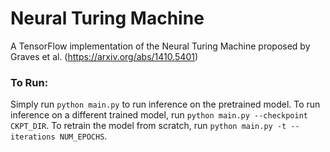 # Neural Turing Machine

A TensorFlow implementation of the Neural Turing Machine proposed by Graves et al. (https://arxiv.org/abs/1410.5401)

### To Run:
Simply run `python main.py` to run inference on the pretrained model. To run inference on a different trained model, run `python main.py --checkpoint CKPT_DIR`. To retrain the model from scratch, run `python main.py -t --iterations NUM_EPOCHS`.
